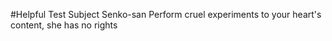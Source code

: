 #Helpful Test Subject Senko-san
Perform cruel experiments to your heart's content, she has no rights
